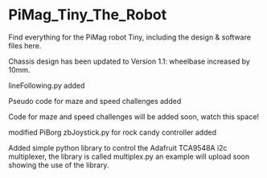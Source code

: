 # PiMag_Tiny_The_Robot

Find everything for the PiMag robot Tiny, including the design &amp; software files here.

Chassis design has been updated to Version 1.1: wheelbase increased by 10mm.

   lineFollowing.py added
 
   Pseudo code for maze and speed challenges added
   
   Code for maze and speed challenges will be added soon, watch this space!
   
   modified PiBorg zbJoystick.py for rock candy controller added

Added simple python library to control the Adafruit TCA9548A i2c multiplexer, the library is called multiplex.py
an example will upload soon showing the use of the library.



